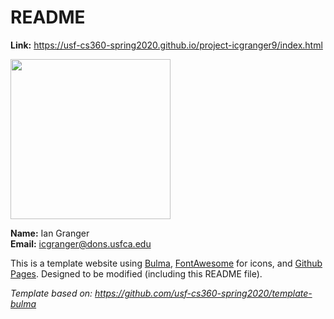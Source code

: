 # README

**Link:** <https://usf-cs360-spring2020.github.io/project-icgranger9/index.html>

<img src="https://usf-cs360-spring2020.github.io/web-icgranger9/granger_profile.jpg" width="256px">

**Name:** Ian Granger   
**Email:** <icgranger@dons.usfca.edu>

This is a template website using [Bulma](https://bulma.io/), [FontAwesome](https://origin.fontawesome.com/) for icons, and [Github Pages](). Designed to be modified (including this README file).

*Template based on: <https://github.com/usf-cs360-spring2020/template-bulma>*
